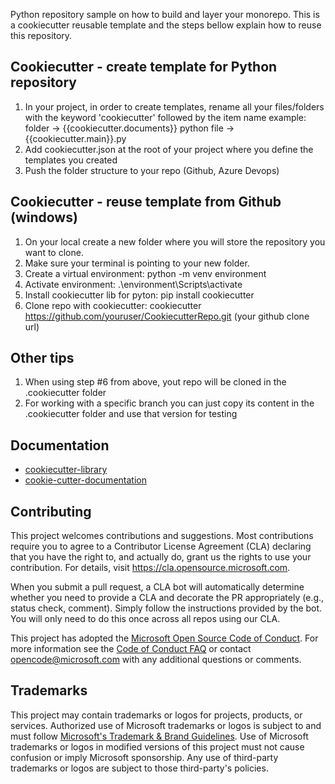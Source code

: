 Python repository sample on how to build and layer your monorepo. 
This is a cookiecutter reusable template and the steps bellow explain how to reuse this repository.

## Cookiecutter - create template for Python repository

1. In your project, in order to create templates, rename all your files/folders with the keyword 'cookiecutter' followed by the item name
    example: folder        -> {{cookiecutter.documents}}
             python file   -> {{cookiecutter.main}}.py
2. Add cookiecutter.json at the root of your project where you define the templates you created
3. Push the folder structure to your repo (Github, Azure Devops)

## Cookiecutter - reuse template from Github (windows)

1. On your local create a new folder where you will store the repository you want to clone.
2. Make sure your terminal is pointing to your new folder.
3. Create a virtual environment: python -m venv environment
4. Activate environment: .\environment\Scripts\activate
5. Install cookiecutter lib for pyton: pip install cookiecutter
6. Clone repo with cookiecutter: cookiecutter https://github.com/youruser/CookiecutterRepo.git (your github clone url)

## Other tips

1. When using step #6 from above, yout repo will be cloned in the .cookiecutter folder
2. For working with a specific branch you can just copy its content in the .cookiecutter folder and use that version for testing

## Documentation

- [cookiecutter-library](https://pypi.org/project/cookiecutter-python/)
- [cookie-cutter-documentation](https://cookiecutter.readthedocs.io/en/stable/)

## Contributing

This project welcomes contributions and suggestions.  Most contributions require you to agree to a
Contributor License Agreement (CLA) declaring that you have the right to, and actually do, grant us
the rights to use your contribution. For details, visit https://cla.opensource.microsoft.com.

When you submit a pull request, a CLA bot will automatically determine whether you need to provide
a CLA and decorate the PR appropriately (e.g., status check, comment). Simply follow the instructions
provided by the bot. You will only need to do this once across all repos using our CLA.

This project has adopted the [Microsoft Open Source Code of Conduct](https://opensource.microsoft.com/codeofconduct/).
For more information see the [Code of Conduct FAQ](https://opensource.microsoft.com/codeofconduct/faq/) or
contact [opencode@microsoft.com](mailto:opencode@microsoft.com) with any additional questions or comments.

## Trademarks

This project may contain trademarks or logos for projects, products, or services. Authorized use of Microsoft 
trademarks or logos is subject to and must follow 
[Microsoft's Trademark & Brand Guidelines](https://www.microsoft.com/en-us/legal/intellectualproperty/trademarks/usage/general).
Use of Microsoft trademarks or logos in modified versions of this project must not cause confusion or imply Microsoft sponsorship.
Any use of third-party trademarks or logos are subject to those third-party's policies.

